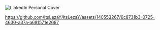 ![LinkedIn Personal Cover](https://github.com/ItsLezaY/ItsLezaY/assets/140553267/d2427638-0c41-4f86-a262-ab382a3b71ba)



https://github.com/ItsLezaY/ItsLezaY/assets/140553267/6c8731b3-0725-4630-a37a-a681571e2687

